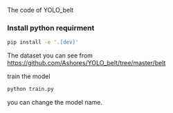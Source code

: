 The code of YOLO_belt

### Install python requirment

```bash
pip install -e '.[dev]'
```
The dataset you can see from https://github.com/Ashores/YOLO_belt/tree/master/belt

train the model 
```bash
python train.py
```
you can change the model name.

